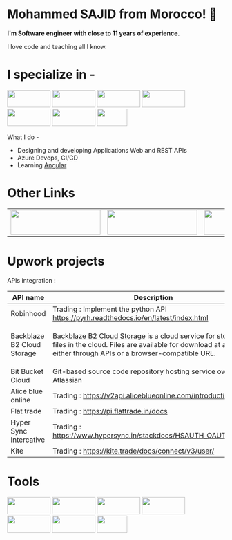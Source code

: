 <h1>Mohammed SAJID from Morocco! 👋 </h1>
<p>
  <b> I'm Software engineer with close to 11 years of experience.</b>
</p>
<p>
  I love code and teaching all I know.
</p>

<h1> I specialize in -</h1>
<p align="left">
  <img src="https://milan.milanovic.org/post/a-brief-walk-through-net-ecosystem/featured.jpg" width="100" height="40">
  <img src="https://danpatrascu.com/wp-content/uploads/2019/05/blazorms-675x360.jpg" width="100" height="40">
  <img src="https://static.tildacdn.one/tild6238-3035-4335-a333-306335373139/IMG_3349.jpg" width="100" height="40">
  <img src="https://es7d2pwx9xw.exactdn.com/wp-content/uploads/2021/09/NoSQL.jpg?strip=all&lossy=1&ssl=1" width="100" height="40">
  <img src="https://miro.medium.com/v2/resize:fit:1024/1*tsqlgfBBb32ZLx1Y6bwzKA.jpeg" width="100" height="40">
  <img src="https://assets-global.website-files.com/6411daab15c8848a5e4e0153/659fce6c4c67870a474b854e_bootstrap-1.jpeg" width="100" height="40">
  <img src="https://cdn0.iconfinder.com/data/icons/social-network-9/50/22-512.png" width="70" height="40">
</p>

What I do -
- Designing and developing Applications Web and REST APIs
- Azure Devops, CI/CD
- Learning [Angular](https://angular.io/)
  
<h1>Other Links</h1>
<table style="border:none">
  <tr>
    <td valign="top">
       <a href="https://stackoverflow.com/users/1745795/mohammed-sajid">
        <img src="https://stackoverflow.com/users/flair/1745795.png" width="208" height="58">
       </a>
    </td>
    <td valign="top">
      <a href="https://www.linkedin.com/in/mohammed-sajid-9b185957/">
        <img src="https://logos-world.net/wp-content/uploads/2020/05/Linkedin-Logo.jpg" width="208" height="58">
      </a>
    </td>
    <td valign="top">
      <a href="https://www.upwork.com/freelancers/~01722f77578610a10f">
        <img src="https://assets-global.website-files.com/603fea6471d9d8559d077603/60e5a74547878c8b5a58cb0d_wordmark%20(1).png" width="208" height="58">
      </a>
    </td>
    <td valign="top">
      <a href="https://www.fiverr.com/sajid_mohammed?up_rollout=true">
        <img src="https://techcrunch.com/wp-content/uploads/2021/12/fiverr-header.jpeg" width="208" height="58">
      </a>
    </td>
  </tr>
</table>

<h1>Upwork projects</h1>
APIs integration :

  | API name                    | Description|
  | ----------------------------|-----------|
  | Robinhood                   | Trading : Implement the python API https://pyrh.readthedocs.io/en/latest/index.html|
  | Backblaze B2 Cloud Storage  | <p>[Backblaze B2 Cloud Storage](https://www.backblaze.com/b2/docs/) is a cloud service for storing files in the cloud. Files are available for download at any time, either through APIs or a browser-compatible URL.</p>|
  | Bit Bucket Cloud            | Git-based source code repository hosting service owned by Atlassian|
  | Alice blue online           | Trading : https://v2api.aliceblueonline.com/introduction|
  | Flat trade                  | Trading : https://pi.flattrade.in/docs|
  | Hyper Sync Intercative      | Trading : https://www.hypersync.in/stackdocs/HSAUTH_OAUTH_1.0.6/|
  | Kite                        | Trading : https://kite.trade/docs/connect/v3/user/|

<h1>Tools</h1>
<p align="left">
  <img src="https://encrypted-tbn0.gstatic.com/images?q=tbn:ANd9GcScYKKCr9tMP60TykrtKsBT-8MkixC0Di4WnEjtpH0iVg&s" width="100" height="40">
  <img src="https://encrypted-tbn0.gstatic.com/images?q=tbn:ANd9GcTAaPyXEnG-Fac-l7Evk4Krf5ih4flHzI5Dpz2zfE4HLqSAsvr8bv39VU-fKJ3Qq7M1MGY&usqp=CAU" width="100" height="40">
  <img src="https://devblogs.microsoft.com/visualstudio/wp-content/uploads/sites/4/2022/09/devblog-brand-visualstudio2022.png" width="100" height="40">
  <img src="https://www.itprotoday.com/sites/itprotoday.com/files/styles/article_featured_retina/public/uploads/2016/04/sqlserver-generic_0.jpg?itok=1-w76jwB" width="100" height="40">
  <img src="https://media.dev.to/cdn-cgi/image/width=1080,height=1080,fit=cover,gravity=auto,format=auto/https%3A%2F%2Fdev-to-uploads.s3.amazonaws.com%2Fi%2Fnl5odr3413k5dddlz1dd.png" width="100" height="40">
  <img src="https://sourceforge.net/blog/wp-content/uploads/2013/12/SmartBear-SoapUI-Logo.png" width="100" height="40">
  <img src="https://mms.businesswire.com/media/20231211943255/en/761650/23/postman-logo-vert-2018.jpg" width="70" height="40">
</p>
